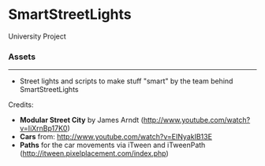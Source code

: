 SmartStreetLights
=================

University Project

### Assets
---------------

- Street lights and scripts to make stuff "smart" by the team behind SmartStreetLights

Credits:

- **Modular Street City** by James Arndt (http://www.youtube.com/watch?v=IiXrnBp17K0)
- **Cars** from: http://www.youtube.com/watch?v=EINyakIB13E
- **Paths** for the car movements via iTween and iTweenPath (http://itween.pixelplacement.com/index.php)
